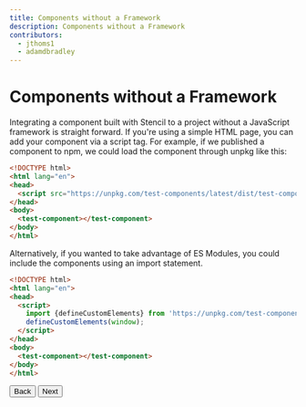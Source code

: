 ```yaml
---
title: Components without a Framework
description: Components without a Framework
contributors:
  - jthoms1
  - adamdbradley
---
```


# Components without a Framework

Integrating a component built with Stencil to a project without a JavaScript framework is straight forward. If you're using a simple HTML page, you can add your component via a script tag. For example, if we published a component to npm, we could load the component through unpkg like this:

```html
<!DOCTYPE html>
<html lang="en">
<head>
  <script src="https://unpkg.com/test-components/latest/dist/test-components.js"></script>
</head>
<body>
  <test-component></test-component>
</body>
</html>
```

Alternatively, if you wanted to take advantage of ES Modules, you could include the components using an import statement.

```html
<!DOCTYPE html>
<html lang="en">
<head>
  <script>
    import {defineCustomElements} from 'https://unpkg.com/test-components/latest/dist/esm/es2017/test-components.define.js';
    defineCustomElements(window);
  </script>
</head>
<body>
  <test-component></test-component>
</body>
</html>
```

<stencil-route-link url="/docs/ember" router="#router" custom="true">
  <button class='pull-left btn btn--secondary'>
    Back
  </button>
</stencil-route-link>

<stencil-route-link url="/docs/config" custom="true">
  <button class='pull-right btn btn--primary'>
    Next
  </button>
</stencil-route-link>
